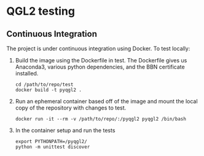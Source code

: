 # QGL2 testing #

## Continuous Integration ##

The project is under continuous integration using Docker.  To test locally:

1. Build the image using the Dockerfile in test. The Dockerfile gives us
   Anaconda3, various python dependencies, and the BBN certificate installed.

    ```shell
    cd /path/to/repo/test
    docker build -t pyqgl2 .
    ```

1. Run an ephemeral container based off of the image and mount the local copy of
   the repository with changes to test.

    ```shell
    docker run -it --rm -v /path/to/repo/:/pyqgl2 pyqgl2 /bin/bash
    ```

1. In the container setup and run the tests

    ```shell
    export PYTHONPATH=/pyqgl2/
    python -m unittest discover
    ```
